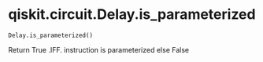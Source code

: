 # qiskit.circuit.Delay.is\_parameterized

`Delay.is_parameterized()`

Return True .IFF. instruction is parameterized else False
